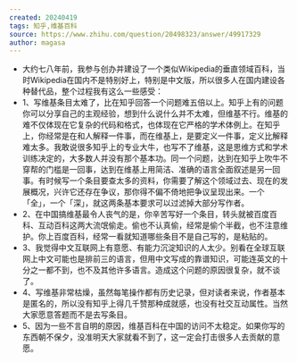 ```yaml
---
created: 20240419
tags: 知乎,维基百科
source: https://www.zhihu.com/question/20498323/answer/49917329
author: magasa
---
```

- 大约七八年前，我参与创办并建设了一个类似Wikipedia的垂直领域百科，当时Wikipedia在国内不是特别好上，特别是中文版，所以很多人在国内建设各种替代品，整个过程我有这么一些感受：
- 1、写维基条目太难了，比在知乎回答一个问题难五倍以上。知乎上有的问题你可以分享自己的主观经验，想到什么说什么并不太难，但维基不行。维基的难不仅体现在它复杂的代码和格式，也体现在它严格的学术体例上。在知乎上，你经常是在和人解释一件事，而在维基上，是要定义一件事，定义比解释难太多。我敢说很多知乎上的专业大牛，也写不了维基，这是思维方式和学术训练决定的，大多数人并没有那个基本功。同一个问题，达到在知乎上吹牛不穿帮的门槛是一回事，达到在维基上用简洁、准确的语言全面叙述是另一回事。有时候写一个条目要查太多的资料，你需要了解这个领域过去、现在的发展概况，兴许它还存在争议，那你得不偏不倚地把争议呈现出来。一个「全」，一个「深」，就这两条基本要求可以过滤掉大部分写作者。
- 2、在中国搞维基最令人丧气的是，你辛苦写好一个条目，转头就被百度百科、互动百科这两大流氓偷走。偷也不认真偷，经常是偷个半截，也不注意维护。你上百度百科，经常一看就知道哪些条目不是自己写的，是粘贴的。
- 3、我觉得中文互联网上有意愿、有能力沉淀知识的人太少。别看在全球互联网上中文可能也是排前三的语言，但用中文写成的靠谱知识，可能连英文的十分之一都不到，也不及其他许多语言。造成这个问题的原因很复杂，就不谈了。
- 4、写维基非常枯燥，虽然每笔操作都有历史记录，但对读者来说，作者基本是匿名的，所以没有知乎上得几千赞那种成就感，也没有社交互动属性。当然大家愿意答题而不是去写条目。
- 5、因为一些不言自明的原因，维基百科在中国的访问不太稳定。如果你写的东西朝不保夕，没准明天大家就看不到了，这一定会打击很多人去贡献的意愿。